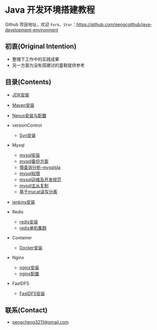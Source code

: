 # Java 开发环境搭建教程

Github 项目地址，欢迎 `Fork`、`Star`：<https://github.com/pengcgithub/java-development-environment>

## 初衷(Original Intention)

- 整理下工作中的实践成果
- 另一方面为没有搭建过的童鞋提供参考

## 目录(Contents)

- [JDK安装](jdk.md)
- [Maven安装](maven.md)
- [Nexus安装与配置](nexus.md)
- versionControl
	- [Svn安装](svn.md)
- Mysql
	- [mysql安装](mysql/mysql安装.md)
	- [mysql备份方案](mysql/mysql备份.md)
	- [慢查询分析-mysqlsla](mysql/mysqlsla.md)
	- [mysql权限](mysql/mysql权限.md)
	- [mysql运维及开发规范](mysql/mysql运维及开发规范.md)
	- [mysql主从复制](mysql/mysql主从复制.md)
	- [基于mycat读写分离](mysql/mycat.md)
- [jenkins安装](jenkins.md)
- Redis
	- [redis安装](redis/redis安装.md)
	- [redis单机集群](redis/redis单机集群.md)
- Container
	- [Docker安装](docker/docker安装.md)
- Nginx
	- [nginx安装](nginx/nginx.md)
	- [nginx配置](nginx/nginx配置.md)

- FastDFS
	- [FastDFS安装](fastDFS/fastdfs.md)

## 联系(Contact)

- [pengcheng3211@gmail.com](https://github.com/pengcgithub)
